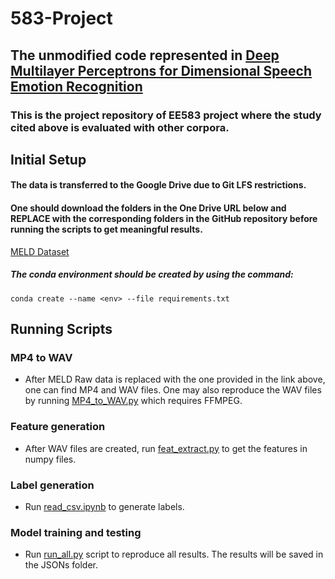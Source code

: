 # 583-Project
## The unmodified code represented in [Deep Multilayer Perceptrons for Dimensional Speech Emotion Recognition](https://github.com/bagustris/deep_mlp_ser)
### This is the project repository of EE583 project where the study cited above is evaluated with other corpora.

## Initial Setup
#### The data is transferred to the Google Drive due to Git LFS restrictions.
#### One should download the folders in the One Drive URL below and __REPLACE__ with the corresponding folders in the GitHub repository before running the scripts to get meaningful results. 
[MELD Dataset](https://1028f8d26f624cd18d39-my.sharepoint.com/:f:/g/personal/kutay_ugurlu_metu_edu_tr/EkSnJAtA9fBCntQzBIEHvCoBhmel9vTzjVsLdz8I6v1Vcg?e=Mgdq43)
##### The conda environment should be created by using the command:
```
conda create --name <env> --file requirements.txt
```

## Running Scripts 
### MP4 to WAV
* After MELD Raw data is replaced with the one provided in the link above, one can find MP4 and WAV files. One may also reproduce the WAV files by running [MP4_to_WAV.py](https://github.com/kutay-ugurlu/Analysis-of-Deep-MLP-SER/blob/master/data/MELDRaw/test_data/output_repeated_splits_test/mp4_to_wav.py) which requires FFMPEG.
### Feature generation
* After WAV files are created, run [feat_extract.py](https://github.com/kutay-ugurlu/Analysis-of-Deep-MLP-SER/blob/master/data/MELDRaw/test_data/output_repeated_splits_test/WAVs/feat_extract.py) to get the features in numpy files.
### Label generation
* Run [read_csv.ipynb](https://github.com/kutay-ugurlu/Analysis-of-Deep-MLP-SER/blob/master/data/MELDRaw/read_csv.ipynb) to generate labels.
### Model training and testing 
* Run [run_all.py](https://github.com/kutay-ugurlu/Analysis-of-Deep-MLP-SER/blob/master/code/run_all.py) script to reproduce all results. The results will be saved in the JSONs folder.
